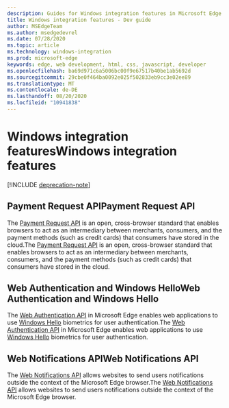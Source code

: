 ```yaml
---
description: Guides for Windows integration features in Microsoft Edge.
title: Windows integration features - Dev guide
author: MSEdgeTeam
ms.author: msedgedevrel
ms.date: 07/28/2020
ms.topic: article
ms.technology: windows-integration
ms.prod: microsoft-edge
keywords: edge, web development, html, css, javascript, developer
ms.openlocfilehash: ba69d971c6a5006bc00f9e67517b40be1ab5692d
ms.sourcegitcommit: 29cbe0f464ba0092e025f502833eb9cc3e02ee89
ms.translationtype: MT
ms.contentlocale: de-DE
ms.lasthandoff: 08/20/2020
ms.locfileid: "10941838"
---
```

# <span data-ttu-id="80b25-104">Windows integration features</span><span class="sxs-lookup"><span data-stu-id="80b25-104">Windows integration features</span></span>  

[!INCLUDE [deprecation-note](../includes/legacy-edge-note.md)]  

## <span data-ttu-id="80b25-105">Payment Request API</span><span class="sxs-lookup"><span data-stu-id="80b25-105">Payment Request API</span></span>  

<span data-ttu-id="80b25-106">The [Payment Request API](./windows-integration/payment-request-api.md) is an open, cross-browser standard that enables browsers to act as an intermediary between merchants, consumers, and the payment methods \(such as credit cards\) that consumers have stored in the cloud.</span><span class="sxs-lookup"><span data-stu-id="80b25-106">The [Payment Request API](./windows-integration/payment-request-api.md) is an open, cross-browser standard that enables browsers to act as an intermediary between merchants, consumers, and the payment methods \(such as credit cards\) that consumers have stored in the cloud.</span></span>  

## <span data-ttu-id="80b25-107">Web Authentication and Windows Hello</span><span class="sxs-lookup"><span data-stu-id="80b25-107">Web Authentication and Windows Hello</span></span>  

<span data-ttu-id="80b25-108">The [Web Authentication API](./windows-integration/web-authentication.md) in Microsoft Edge enables web applications to use [Windows Hello](https://www.microsoft.com/windows/comprehensive-security) biometrics for user authentication.</span><span class="sxs-lookup"><span data-stu-id="80b25-108">The [Web Authentication API](./windows-integration/web-authentication.md) in Microsoft Edge enables web applications to use [Windows Hello](https://www.microsoft.com/windows/comprehensive-security) biometrics for user authentication.</span></span>  

## <span data-ttu-id="80b25-109">Web Notifications API</span><span class="sxs-lookup"><span data-stu-id="80b25-109">Web Notifications API</span></span>  

<span data-ttu-id="80b25-110">The [Web Notifications API](./windows-integration/web-notifications-api.md) allows websites to send users notifications outside the context of the Microsoft Edge browser.</span><span class="sxs-lookup"><span data-stu-id="80b25-110">The [Web Notifications API](./windows-integration/web-notifications-api.md) allows websites to send users notifications outside the context of the Microsoft Edge browser.</span></span>  
